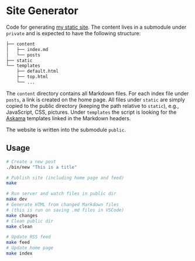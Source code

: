# Site Generator

Code for generating [my static site](https://proceed-to-decode.com/). The content lives in a submodule under `private` and is expected to have the following structure:

```bash
├── content
│   ├── index.md
│   └── posts
├── static
└── templates
    ├── default.html
    ├── top.html
    └── ...
```

The `content` directory contains all Markdown files. For each index file under `posts`, a link is created on the home page. All files under `static` are simply copied to the public directory (keeping the path relative to `static`), e.g., JavaScript, CSS, pictures. Under `templates` the script is looking for the [Askama](https://github.com/djc/askama) templates linked in the Markdown headers.

The website is written into the submodule `public`.

## Usage

```bash
# Create a new post
./bin/new "This is a title"

# Publish site (including home page and feed)
make

# Run server and watch files in public dir
make dev
# Generate HTML from changed Markdown files
# (this is run on saving .md files in VSCode)
make changes
# Clean public dir
make clean

# Update RSS feed
make feed
# Update home page
make index
```
